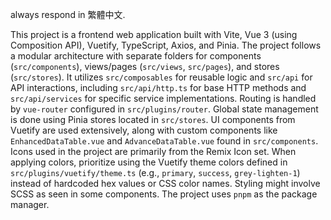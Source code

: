 always respond in 繁體中文.

This project is a frontend web application built with Vite, Vue 3 (using Composition API), Vuetify, TypeScript, Axios, and Pinia.
The project follows a modular architecture with separate folders for components (`src/components`), views/pages (`src/views`, `src/pages`), and stores (`src/stores`).
It utilizes `src/composables` for reusable logic and `src/api` for API interactions, including `src/api/http.ts` for base HTTP methods and `src/api/services` for specific service implementations.
Routing is handled by `vue-router` configured in `src/plugins/router`.
Global state management is done using Pinia stores located in `src/stores`.
UI components from Vuetify are used extensively, along with custom components like `EnhancedDataTable.vue` and `AdvanceDataTable.vue` found in `src/components`. Icons used in the project are primarily from the Remix Icon set.
When applying colors, prioritize using the Vuetify theme colors defined in `src/plugins/vuetify/theme.ts` (e.g., `primary`, `success`, `grey-lighten-1`) instead of hardcoded hex values or CSS color names.
Styling might involve SCSS as seen in some components.
The project uses `pnpm` as the package manager.
